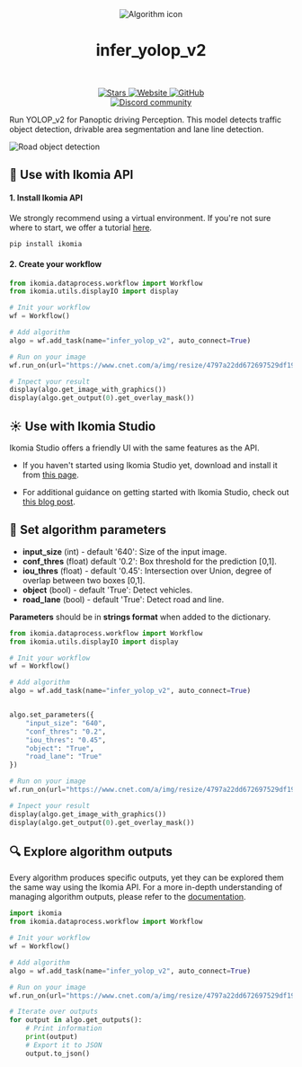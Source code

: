 <div align="center">
  <img src="https://raw.githubusercontent.com/Ikomia-hub/infer_yolop_v2/main/icons/icon.png" alt="Algorithm icon">
  <h1 align="center">infer_yolop_v2</h1>
</div>
<br />
<p align="center">
    <a href="https://github.com/Ikomia-hub/infer_yolop_v2">
        <img alt="Stars" src="https://img.shields.io/github/stars/Ikomia-hub/infer_yolop_v2">
    </a>
    <a href="https://app.ikomia.ai/hub/">
        <img alt="Website" src="https://img.shields.io/website/http/app.ikomia.ai/en.svg?down_color=red&down_message=offline&up_message=online">
    </a>
    <a href="https://github.com/Ikomia-hub/infer_yolop_v2/blob/main/LICENSE.md">
        <img alt="GitHub" src="https://img.shields.io/github/license/Ikomia-hub/infer_yolop_v2.svg?color=blue">
    </a>    
    <br>
    <a href="https://discord.com/invite/82Tnw9UGGc">
        <img alt="Discord community" src="https://img.shields.io/badge/Discord-white?style=social&logo=discord">
    </a> 
</p>

Run YOLOP_v2 for Panoptic driving Perception. This model detects traffic object detection, drivable area segmentation and lane line detection.

![Road object detection](https://raw.githubusercontent.com/Ikomia-hub/infer_yolop_v2/feat/new_readme/icons/output1.jpg)

## :rocket: Use with Ikomia API

#### 1. Install Ikomia API

We strongly recommend using a virtual environment. If you're not sure where to start, we offer a tutorial [here](https://www.ikomia.ai/blog/a-step-by-step-guide-to-creating-virtual-environments-in-python).

```sh
pip install ikomia
```

#### 2. Create your workflow

```python
from ikomia.dataprocess.workflow import Workflow
from ikomia.utils.displayIO import display

# Init your workflow
wf = Workflow()

# Add algorithm
algo = wf.add_task(name="infer_yolop_v2", auto_connect=True)

# Run on your image  
wf.run_on(url="https://www.cnet.com/a/img/resize/4797a22dd672697529df19c2658364a85e0f9eb4/hub/2023/02/14/9406d927-a754-4fa9-8251-8b1ccd010d5a/ring-car-cam-2023-02-14-14h09m20s720.png?auto=webp&width=1920")

# Inpect your result
display(algo.get_image_with_graphics())
display(algo.get_output(0).get_overlay_mask())
```

## :sunny: Use with Ikomia Studio

Ikomia Studio offers a friendly UI with the same features as the API.

- If you haven't started using Ikomia Studio yet, download and install it from [this page](https://www.ikomia.ai/studio).

- For additional guidance on getting started with Ikomia Studio, check out [this blog post](https://www.ikomia.ai/blog/how-to-get-started-with-ikomia-studio).

## :pencil: Set algorithm parameters

- **input_size** (int) - default '640': Size of the input image.
- **conf_thres** (float) default '0.2': Box threshold for the prediction [0,1].
- **iou_thres** (float) - default '0.45': Intersection over Union, degree of overlap between two boxes [0,1].
- **object** (bool) - default 'True': Detect vehicles.
- **road_lane** (bool) - default 'True': Detect road and line.

**Parameters** should be in **strings format**  when added to the dictionary.

```python
from ikomia.dataprocess.workflow import Workflow
from ikomia.utils.displayIO import display

# Init your workflow
wf = Workflow()

# Add algorithm
algo = wf.add_task(name="infer_yolop_v2", auto_connect=True)


algo.set_parameters({
    "input_size": "640",
    "conf_thres": "0.2",
    "iou_thres": "0.45",
    "object": "True",
    "road_lane": "True"
})

# Run on your image  
wf.run_on(url="https://www.cnet.com/a/img/resize/4797a22dd672697529df19c2658364a85e0f9eb4/hub/2023/02/14/9406d927-a754-4fa9-8251-8b1ccd010d5a/ring-car-cam-2023-02-14-14h09m20s720.png?auto=webp&width=1920")

# Inpect your result
display(algo.get_image_with_graphics())
display(algo.get_output(0).get_overlay_mask())
```

## :mag: Explore algorithm outputs

Every algorithm produces specific outputs, yet they can be explored them the same way using the Ikomia API. For a more in-depth understanding of managing algorithm outputs, please refer to the [documentation](https://ikomia-dev.github.io/python-api-documentation/advanced_guide/IO_management.html).

```python
import ikomia
from ikomia.dataprocess.workflow import Workflow

# Init your workflow
wf = Workflow()

# Add algorithm
algo = wf.add_task(name="infer_yolop_v2", auto_connect=True)

# Run on your image  
wf.run_on(url="https://www.cnet.com/a/img/resize/4797a22dd672697529df19c2658364a85e0f9eb4/hub/2023/02/14/9406d927-a754-4fa9-8251-8b1ccd010d5a/ring-car-cam-2023-02-14-14h09m20s720.png?auto=webp&width=1920")

# Iterate over outputs
for output in algo.get_outputs():
    # Print information
    print(output)
    # Export it to JSON
    output.to_json()
```
